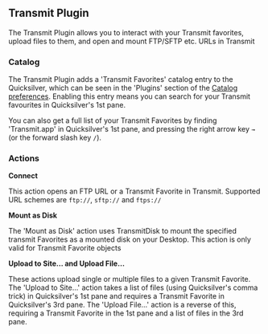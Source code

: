 ## Transmit Plugin

The Transmit Plugin allows you to interact with your Transmit favorites, upload files to them, and open and mount FTP/SFTP etc. URLs in Transmit

### Catalog

The Transmit Plugin adds a 'Transmit Favorites' catalog entry to the Quicksilver, which can be seen in the 'Plugins' section of the [Catalog preferences](qs://preferences#QSCatalogPrefPane). Enabling this entry means you can search for your Transmit favourites in Quicksilver's 1st pane.

You can also get a full list of your Transmit Favorites by finding 'Transmit.app' in Quicksilver's 1st pane, and pressing the right arrow key `→` (or the forward slash key `/`).

### Actions

**Connect**

This action opens an FTP URL or a Transmit Favorite in Transmit. Supported URL schemes are `ftp://`, `sftp://` and `ftps://`

**Mount as Disk**

The 'Mount as Disk' action uses TransmitDisk to mount the specified transmit Favorites as a mounted disk on your Desktop. This action is only valid for Transmit Favorite objects

**Upload to Site… and Upload File…**

These actions upload single or multiple files to a given Transmit Favorite. The 'Upload to Site…' action takes a list of files (using Quicksilver's comma trick) in Quicksilver's 1st pane and requires a Transmit Favorite in Quicksilver's 3rd pane. The 'Upload File…' action is a reverse of this, requiring a Transmit Favorite in the 1st pane and a list of files in the 3rd pane.